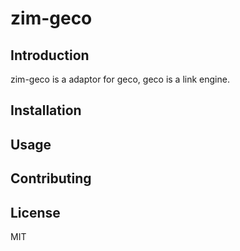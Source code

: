 # zim-geco

## Introduction

zim-geco is a adaptor for geco, geco is a link engine.

## Installation

## Usage

## Contributing

## License

MIT
